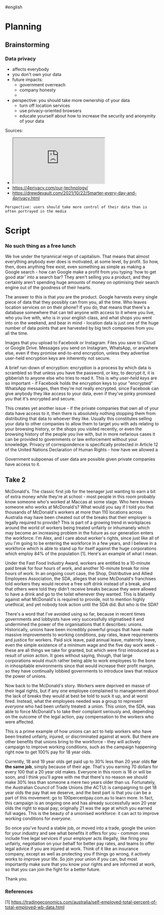 #english

# Planning
## Brainstorming
### Data privacy
- affects everybody
- you don't own your data
- future impacts:
	- government overreach
	- company honesty
	- 
- perspective: you should take more ownership of your data
	- turn off location services
	- use privacy-oriented browsers
	- educate yourself about how to increase the security and anonymity of your data 

Sources:
- <iframe src="https://www.youtube.com/embed/KMtrY6lbjcY"></iframe>
- https://4privacy.com/our-technology/
- https://drewdevault.com/2021/10/22/Smarter-every-day-and-4privacy.html

```ad-note
Perspective: users should take more control of their data than is often portrayed in the media
```

# Script
### No such thing as a free lunch
We live under the tyrannical reign of capitalism. That means that almost everything anybody ever does is motivated, at some level, by profit. So how, then, does anything free exist, even something as simple as making a Google search - how can Google make a profit from you typing 'how to get good atar' into a search bar? They aren't selling you a product, and they certainly aren't spending huge amounts of money on optimising their search engine out of the goodness of their hearts.

The answer to this is that _you_ are the product. Google harvests every single piece of data that they possibly can from you, all the time. Who leaves location services on on their phone? If you do, that means that there's a database somewhere that can tell anyone with access to it where you live, who you live with, who is in your english class, and what shops you went into on the weekend, and bear in mind - location data is just one of the huge number of data points that are harvested by big tech companies from you all the time. 

Images that you upload to Facebook or Instagram. Files you save to iCloud or Google Drive. Messages you send on Instagram, WhatsApp, or anywhere else, even if they promise end-to-end encryption, unless they advertise user-held encryption keys are inherently not secure. 

A brief run-down of encryption: encryption is a process by which data is scrambled so that unless you have the password, or key, to decrypt it, it is gibberish to anyone else who tries to read it. This is why _user-held keys_ are so important - if Facebook holds the encryption keys to your "encrypted" WhatsApp messages, then they're not really encrypted, since Facebook can give anybody they like access to your data, even if they've pinky promised you that it's encrypted and secure.

This creates yet another issue - if the private companies that own all of your data have access to it, then there is absolutely nothing stopping them from distributing that data to whoever they like. Usually this constitutes selling your data to other companies to allow them to target you with ads relating to your browsing history, or the shops you visited recently, or even the browsing history of the people you live with, but in more nefarious cases it can be provided to governments or law enforcement without your knowledge. Privacy of correspondence is specifically protected in Article 12 of the United Nations Declaration of Human Rights - how have we allowed a 

Government subpoenas of user data are possible given private companies have access to it.



## Take 2
McDonald's. The classic first job for the teenager just wanting to earn a bit of extra money while they're at school - most people in this room probably know someone who's worked at Maccas at some stage. 
Who here knows someone who works at McDonald's? What would you say if I told you that thousands of McDonald's workers at more than 110 locations across Australia may have been cheated out of the breaks that their employer is legally required to provide? This is part of a growing trend in workplaces around the world of workers being treated unfairly or inhumanely which may become an increasing problem in the future as our generation enters the workforce. I'm Alex, and I care about worker's rights, since just like all of you I'm going to be entering the workforce in a few years, and I believe in a workforce which is able to stand up for itself against the huge corporations which employ 84% of the population [1]. Here's an example of what I mean.

Under the Fast Food Industry Award, workers are entitled to a 10-minute paid break for four hours of work, and another 10-minute break for nine hours of work. In an ongoing court case, the Shop, Distributive and Allied Employees Association, the SDA, alleges that some McDonald's franchises told workers they would receive a free soft drink instead of a break, and that others were told they didn't receive breaks because they were allowed to have a drink and go to the toilet whenever they wanted. This is blatantly against what McDonald's is required to provide, not to mention highly unethical, and yet nobody took action until the SDA did. But who is the SDA?

There's a word that I've avoided using so far, because in recent times governments and lobbyists have very successfully stigmatised it and undermined the power of the organisations that it describes: unions. Historically, unions have been incredibly powerful groups that have made massive improvements to working conditions, pay rates, leave requirements and justice for workers. Paid sick leave, paid annual leave, maternity leave, even the simple existence of a minimum wage and the five day work week - these are all things we take for granted, but which were first introduced as a result of union action. It goes without saying, though, that large corporations would much rather being able to work employees to the bone in inhospitable environments since that would increase their profit margin, so they have continually lobbied governments to introduce laws that reduce the power of unions. 

Now back to the McDonald's story. Workers were deprived en masse of their legal rights, but if any one employee complained to management about the lack of breaks they would at best be told to suck it up, and at worst fired. Instead, what the employees needed was a group to represent *everyone* who had been unfairly treated: a union. This union, the SDA, was able to force McDonald's to take their complaint seriously and, depending on the outcome of the legal action, pay compensation to the workers who were affected.

This is a prime example of how unions can act to help workers who have been treated unfairly, injured, or discriminated against at work. But there are other benefits that unions bring to the workforce - they will actively campaign to improve working conditions, such as the campaign happening right now to get 100% pay for 18 year olds.

Currently, 18 and 19 year olds get paid up to 30% less than 20 year olds **for the same job**, simply because of their age. That's you earning 70 dollars for every 100 that a 20 year old makes. Everyone in this room is 18 or will be soon, and I think you'll agree with me that there's no reason we should make 30% less than someone a mere two years older than us. Fortunately, the Australian Council of Trade Unions (the ACTU) is campaigning to get 18 year olds the pay that we deserve, and the best part is that you can be a part of this movement: go to 100percentpay.com.au to learn more. In fact, this campaign is an ongoing one and has already successfully won 20 year olds the right to equal pay; originally 21 was the age at which you earned full wages. This is the beauty of a unionised workforce: it can act to improve working conditions for *everyone*.

So once you've found a stable job, or moved into a trade, google the union for your industry and see what benefits it offers for you - common ones include free legal services if your employer acts illegally, like firing you unfairly, negotiation on your behalf for better pay rates, and teams to offer legal advice if you are injured at work. Think of it like an insurance company, except as well as protecting you if things go wrong, it actively works to improve your life. So join your union if you can, but most importantly make sure that you know your rights and are informed at work, so that you can join the fight for a better future.

Thank you.

### References
[1] https://tradingeconomics.com/australia/self-employed-total-percent-of-total-employed-wb-data.html
